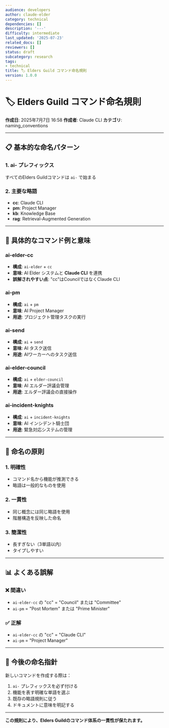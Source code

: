 ```yaml
---
audience: developers
author: claude-elder
category: technical
dependencies: []
description: '---'
difficulty: intermediate
last_updated: '2025-07-23'
related_docs: []
reviewers: []
status: draft
subcategory: research
tags:
- technical
title: 🏷️ Elders Guild コマンド命名規則
version: 1.0.0
---
```


# 🏷️ Elders Guild コマンド命名規則

**作成日**: 2025年7月7日 16:58
**作成者**: Claude CLI
**カテゴリ**: naming_conventions

---

## 📋 基本的な命名パターン

### 1. **ai-** プレフィックス
すべてのElders Guildコマンドは `ai-` で始まる

### 2. **主要な略語**
- **cc**: Claude CLI
- **pm**: Project Manager
- **kb**: Knowledge Base
- **rag**: Retrieval-Augmented Generation

---

## 🔧 具体的なコマンド例と意味

### **ai-elder-cc**
- **構成**: `ai-elder` + `cc`
- **意味**: AI Elder システムと **Claude CLI** を連携
- **誤解されやすい点**: "cc"はCouncilではなくClaude CLI

### **ai-pm**
- **構成**: `ai` + `pm`
- **意味**: AI Project Manager
- **用途**: プロジェクト管理タスクの実行

### **ai-send**
- **構成**: `ai` + `send`
- **意味**: AI タスク送信
- **用途**: AIワーカーへのタスク送信

### **ai-elder-council**
- **構成**: `ai` + `elder-council`
- **意味**: AI エルダー評議会管理
- **用途**: エルダー評議会の直接操作

### **ai-incident-knights**
- **構成**: `ai` + `incident-knights`
- **意味**: AI インシデント騎士団
- **用途**: 緊急対応システムの管理

---

## 🎯 命名の原則

### 1. **明確性**
- コマンド名から機能が推測できる
- 略語は一般的なものを使用

### 2. **一貫性**
- 同じ概念には同じ略語を使用
- 階層構造を反映した命名

### 3. **簡潔性**
- 長すぎない（3単語以内）
- タイプしやすい

---

## 📊 よくある誤解

### ❌ 間違い
- `ai-elder-cc` の "cc" = "Council" または "Committee"
- `ai-pm` = "Post Mortem" または "Prime Minister"

### ✅ 正解
- `ai-elder-cc` の "cc" = "Claude CLI"
- `ai-pm` = "Project Manager"

---

## 🔮 今後の命名指針

新しいコマンドを作成する際は：
1. `ai-` プレフィックスを必ず付ける
2. 機能を表す明確な単語を選ぶ
3. 既存の略語規則に従う
4. ドキュメントに意味を明記する

---

**この規則により、Elders Guildのコマンド体系の一貫性が保たれます。**
